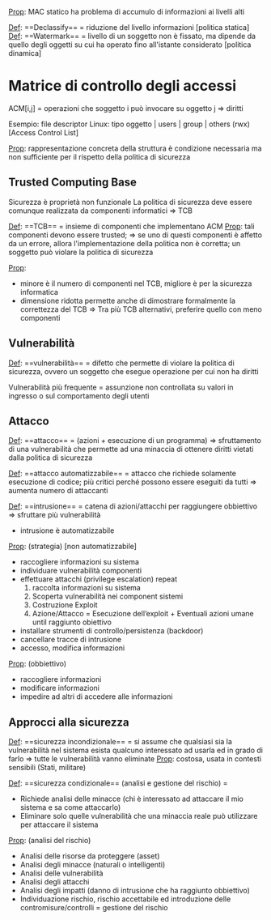 <u>Prop</u>: MAC statico ha problema di accumulo di informazioni ai livelli alti

<u>Def</u>: ==Declassify== = riduzione del livello informazioni [politica statica]
<u>Def</u>: ==Watermark== =  livello di un soggetto non è fissato, ma dipende da quello degli oggetti su
    cui ha operato fino all'istante considerato [politica dinamica]

# **Matrice di controllo degli accessi**
ACM\[i,j\] = operazioni che soggetto i può invocare su oggetto j => diritti 

Esempio: file descriptor Linux: tipo oggetto | users | group | others (rwx) [Access Control List]

<u>Prop</u>: rappresentazione concreta della struttura è condizione necessaria ma non sufficiente per il rispetto della politica di sicurezza


## **Trusted Computing Base**
Sicurezza è proprietà non funzionale
La politica di sicurezza deve essere comunque realizzata da componenti informatici => TCB

<u>Def</u>: ==TCB== = insieme di componenti che implementano ACM
<u>Prop</u>: tali componenti devono essere trusted; 
	=> se uno di questi componenti è affetto da un errore, allora l'implementazione della
	politica non è corretta; un soggetto può violare la politica di sicurezza

<u>Prop</u>: 
* minore è il numero di componenti nel TCB, migliore è per la sicurezza informatica
* dimensione ridotta permette anche di dimostrare formalmente la correttezza del TCB
=> Tra più TCB alternativi, preferire quello con meno componenti

## Vulnerabilità
<u>Def</u>: ==vulnerabilità== = difetto che permette di violare la politica di sicurezza, ovvero un soggetto che esegue operazione per cui non ha diritti

Vulnerabilità più frequente = assunzione non controllata su valori in ingresso o sul comportamento degli utenti

## Attacco
<u>Def</u>: ==attacco== = (azioni + esecuzione di un programma) => sfruttamento di una vulnerabilità 
	che permette ad una minaccia di ottenere diritti vietati dalla politica di sicurezza

<u>Def</u>: ==attacco automatizzabile== = attacco che richiede solamente esecuzione di codice; 
	più critici perché possono essere eseguiti da tutti 
=> aumenta numero di attaccanti

<u>Def</u>: ==intrusione== = catena di azioni/attacchi per raggiungere obbiettivo 
	=> sfruttare più vulnerabilità
* intrusione è automatizzabile

<u>Prop</u>: (strategia) [non automatizzabile]
* raccogliere informazioni su sistema
* individuare vulnerabilità componenti
* effettuare attacchi (privilege escalation)
	 repeat
	1. raccolta informazioni su sistema
	2. Scoperta vulnerabilità nei component sistemi
	3. Costruzione Exploit
	4. Azione/Attacco = Esecuzione dell’exploit + Eventuali azioni umane
	until raggiunto obiettivo
* installare strumenti di controllo/persistenza (backdoor)
* cancellare tracce di intrusione
* accesso, modifica informazioni

<u>Prop</u>: (obbiettivo)
* raccogliere informazioni
* modificare informazioni
* impedire ad altri di accedere alle informazioni


## Approcci alla sicurezza
<u>Def</u>: ==sicurezza incondizionale== = si assume che qualsiasi sia la vulnerabilità nel sistema 
	esista qualcuno interessato ad usarla ed in grado di farlo
=> tutte le vulnerabilità vanno eliminate
<u>Prop</u>: costosa, usata in contesti sensibili (Stati, militare)

<u>Def</u>: ==sicurezza condizionale== (analisi e gestione del rischio) =
* Richiede analisi delle minacce (chi è interessato ad attaccare il mio sistema e sa come attaccarlo)
* Eliminare solo quelle vulnerabilità che una minaccia reale può utilizzare per attaccare il sistema

<u>Prop</u>: (analisi del rischio)
* Analisi delle risorse da proteggere (asset)
* Analisi degli minacce (naturali o intelligenti)
* Analisi delle vulnerabilità
* Analisi degli attacchi
* Analisi degli impatti (danno di intrusione che ha raggiunto obbiettivo)
* Individuazione rischio, rischio accettabile ed introduzione delle contromisure/controlli      = gestione del rischio